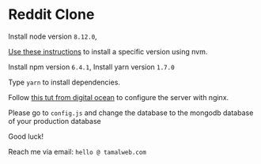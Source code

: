 # Reddit Clone

Install node version `8.12.0`,

[Use these instructions](https://hackernoon.com/deploying-a-node-app-on-amazon-ec2-d2fb9a6757eb) to install a specific version using nvm. 

Install npm version `6.4.1`,
Install yarn version `1.7.0`

Type `yarn` to install dependencies.

Follow [this tut from digital ocean](https://www.digitalocean.com/community/tutorials/how-to-set-up-a-node-js-application-for-production-on-ubuntu-16-04) to configure the server with nginx.

Please go to `config.js` and change the database to the mongodb database of your production database

Good luck!

Reach me via email: `hello @ tamalweb.com`
